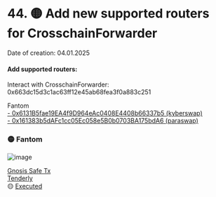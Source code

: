 # 44. 🟡  Add new supported routers for CrosschainForwarder
Date of creation: 04.01.2025

#### Add supported routers:
Interact with CrosschainForwarder: 0x663dc15d3c1ac63ff12e45ab68fea3f0a883c251

Fantom   
[- 0x6131B5fae19EA4f9D964eAc0408E4408b66337b5 (kyberswap)](https://docs.kyberswap.com/kyberswap-solutions/kyberswap-aggregator/contracts/aggregator-contract-addresses)   
[- 0x161383b5dAFc1cc05Ec058e5B0b0703BA175bdA6 (paraswap)](https://developers.paraswap.network/augustus-swapper/augustus-v6.2#augustus-registry)   


### 🟡  Fantom   

![image](https://github.com/user-attachments/assets/014cfd54-7e0d-474e-b716-64bd6301df03)

[Gnosis Safe Tx](https://safe.fantom.network/transactions/tx?id=multisig_0xA52842cD43fA8c4B6660E443194769531d45b265_0xc61fa5f76c64d2b4d9dacc2a4812109f74e02827b483fa0fb91754e31f21baf9&safe=ftm:0xA52842cD43fA8c4B6660E443194769531d45b265)    
[Tenderly](https://dashboard.tenderly.co/yaro/dln-prod/simulator/62117850-c43c-4746-801f-f6c53973f7d7/logs)    
🟡  [Executed]()
